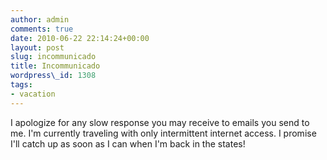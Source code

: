 ```yaml
---
author: admin
comments: true
date: 2010-06-22 22:14:24+00:00
layout: post
slug: incommunicado
title: Incommunicado
wordpress\_id: 1308
tags:
- vacation
---
```


I apologize for any slow response you may receive to emails you send to me. I'm currently traveling with only intermittent internet access. I promise I'll catch up as soon as I can when I'm back in the states!
